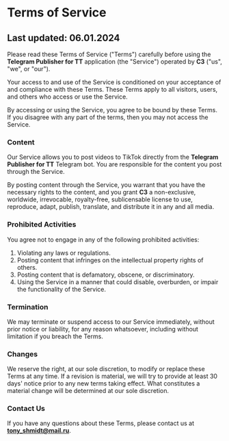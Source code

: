 # Terms of Service

## Last updated: 06.01.2024

Please read these Terms of Service ("Terms") carefully before using the **Telegram Publisher for TT** application (the "Service") operated by **C3** ("us", "we", or "our").

Your access to and use of the Service is conditioned on your acceptance of and compliance with these Terms. These Terms apply to all visitors, users, and others who access or use the Service.

By accessing or using the Service, you agree to be bound by these Terms. If you disagree with any part of the terms, then you may not access the Service.

### Content

Our Service allows you to post videos to TikTok directly from the **Telegram Publisher for TT** Telegram bot. You are responsible for the content you post through the Service.

By posting content through the Service, you warrant that you have the necessary rights to the content, and you grant **C3** a non-exclusive, worldwide, irrevocable, royalty-free, sublicensable license to use, reproduce, adapt, publish, translate, and distribute it in any and all media.

### Prohibited Activities

You agree not to engage in any of the following prohibited activities:

1. Violating any laws or regulations.
2. Posting content that infringes on the intellectual property rights of others.
3. Posting content that is defamatory, obscene, or discriminatory.
4. Using the Service in a manner that could disable, overburden, or impair the functionality of the Service.

### Termination

We may terminate or suspend access to our Service immediately, without prior notice or liability, for any reason whatsoever, including without limitation if you breach the Terms.

### Changes

We reserve the right, at our sole discretion, to modify or replace these Terms at any time. If a revision is material, we will try to provide at least 30 days' notice prior to any new terms taking effect. What constitutes a material change will be determined at our sole discretion.

### Contact Us

If you have any questions about these Terms, please contact us at **tony_shmidt@mail.ru**.
